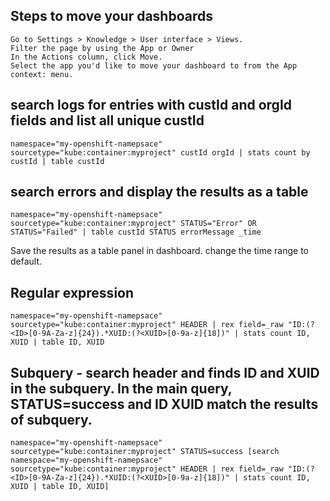 ## Steps to move your dashboards
    Go to Settings > Knowledge > User interface > Views.
    Filter the page by using the App or Owner
    In the Actions column, click Move.
    Select the app you'd like to move your dashboard to from the App context: menu.
  
## search logs for entries with custId and orgId fields and list all unique custId
    namespace="my-openshift-namepsace" sourcetype="kube:container:myproject" custId orgId | stats count by custId | table custId
    
## search errors and display the results as a table
    namespace="my-openshift-namepsace" sourcetype="kube:container:myproject" STATUS="Error" OR STATUS="Failed" | table custId STATUS errorMessage _time
Save the results as a table panel in dashboard. change the time range to default.

## Regular expression
    namespace="my-openshift-namepsace" sourcetype="kube:container:myproject" HEADER | rex field=_raw "ID:(?<ID>[0-9A-Za-z]{24}).*XUID:(?<XUID>[0-9a-z]{18])" | stats count ID, XUID | table ID, XUID
    
## Subquery - search header and finds ID and XUID in the subquery. In the main query, STATUS=success and ID XUID match the results of subquery.
    namespace="my-openshift-namepsace" sourcetype="kube:container:myproject" STATUS=success [search namespace="my-openshift-namepsace" sourcetype="kube:container:myproject" HEADER | rex field=_raw "ID:(?<ID>[0-9A-Za-z]{24}).*XUID:(?<XUID>[0-9a-z]{18])" | stats count ID, XUID | table ID, XUID]
    
